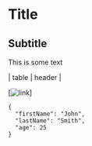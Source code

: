 # Title
## Subtitle

This is some text

| table | header |

[![link](https://www.example.com/my%20great%20page)]

```
{
  "firstName": "John",
  "lastName": "Smith",
  "age": 25
}
```